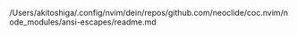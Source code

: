 /Users/akitoshiga/.config/nvim/dein/repos/github.com/neoclide/coc.nvim/node_modules/ansi-escapes/readme.md